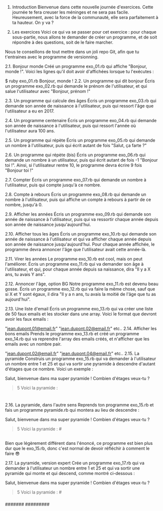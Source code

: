 1. Introduction
Bienvenue dans cette nouvelle journée d'exercices. Cette journée te fera creuser les méninges et ne sera pas facile. Heureusement, avec la force de la communauté, elle sera parfaitement à ta hauteur. On y va ?

2. Les exercices
Voici ce qui va se passer pour cet exercice : pour chaque sous-partie, nous allons te demander de créer un programme, et de soit répondre à des questions, soit de le faire marcher.

Nous te conseillons de tout mettre dans un joli repo Git, afin que tu t'entraines avec le programme de versionning.

2.1. Bonjour monde
Créé un programme exo_01.rb qui affiche "Bonjour, monde !". Voici les lignes qu'il doit avoir d'affichées lorsque tu l'exécutes :

$ ruby exo_01.rb
Bonjour, monde !
2.2. Un programme qui dit bonjour
Écris un programme exo_02.rb qui demande le prénom de l'utilisateur, et qui salue l'utilisateur avec "Bonjour, prénom !"

2.3. Un programme qui calcule des âges
Écris un programme exo_03.rb qui demande son année de naissance à l'utilisateur, puis qui ressort l'âge que l'utilisateur a eu en 2017.

2.4. Un programme centenaire
Écris un programme exo_04.rb qui demande son année de naissance à l'utilisateur, puis qui ressort l'année où l'utilisateur aura 100 ans.

2.5. Un programme qui répète
Écris un programme exo_05.rb qui demande un nombre à l'utilisateur, puis qui écrit autant de fois "Salut, ça farte ?"

2.6. Un programme qui répète (bis)
Écris un programme exo_06.rb qui demande un nombre à un utilisateur, puis qui écrit autant de fois -1 "Bonjour toi !". Ainsi, si l'utilisateur rentre 10, le programme devra écrire 9 fois "Bonjour toi !"

2.7. Compter
Écris un programme exo_07.rb qui demande un nombre à l'utilisateur, puis qui compte jusqu'à ce nombre.

2.8. Compte à rebours
Écris un programme exo_08.rb qui demande un nombre à l'utilisateur, puis qui affiche un compte à rebours à partir de ce nombre, jusqu'à 0.

2.9. Afficher les années
Écris un programme exo_09.rb qui demande son année de naissance à l'utilisateur, puis qui va ressortir chaque année depuis son année de naissance jusqu'aujourd'hui.

2.10. Afficher tous les âges
Écris un programme exo_10.rb qui demande son année de naissance à l'utilisateur et qui va afficher chaque année depuis son année de naissance jusqu'aujourd'hui. Pour chaque année affichée, le programme devra annoncer l'âge que l'utilisateur avait cette année-là.

2.11. Virer les années
Le programme exo_10.rb est cool, mais on peut l'améliorer. Écris un programme exo_11.rb qui va demander son âge à l'utilisateur, et qui, pour chaque année depuis sa naissance, dira "Il y a X ans, tu avais Y ans".

2.12. Annoncer l'âge, option BG
Notre programme exo_11.rb est devenu beau gosse. Écris un programme exo_12.rb qui va faire la même chose, sauf que si X et Y sont égaux, il dira "Il y a n ans, tu avais la moitié de l'âge que tu as aujourd'hui".

2.13. Une liste d'email
Écris un programme exo_13.rb qui va créer une liste de 50 faux emails et les stocker dans une array. Voici le format que devront avoir les faux emails :

"jean.dupont.01@email.fr"
"jean.dupont.02@email.fr"
etc..
2.14. Afficher les bons emails
Prends le programme exo_13.rb et créé un programme exo_14.rb qui va reprendre l'array des emails créés, et n'afficher que les emails avec un nombre pair.

"jean.dupont.02@email.fr"
"jean.dupont.04@email.fr"
etc..
2.15. La pyramide
Construis un programme exo_15.rb qui va demander à l'utilisateur un nombre entre 1 et 25 et qui va sortir une pyramide à descendre d'autant d'étages que ce nombre. Voici un exemple :

Salut, bienvenue dans ma super pyramide ! Combien d'étages veux-tu ?
> 5
Voici la pyramide :
#
##
###
####
#####
2.16. La pyramide, dans l'autre sens
Reprends ton programme exo_15.rb et fais un programme pyramide.rb qui montera au lieu de descendre :

Salut, bienvenue dans ma super pyramide ! Combien d'étages veux-tu ?
> 5
Voici la pyramide :
    #
   ##
  ###
 ####
#####
Bien que légèrement différent dans l'énoncé, ce programme est bien plus dur que le exo_15.rb, donc c'est normal de devoir réfléchir à comment le faire 😎

2.17. La pyramide, version expert
Crée un programme exo_17.rb qui va demander à l'utilisateur un nombre entre 1 et 25 et qui va sortir une pyramide qui monte et qui descend, comme montré ci-dessous :

Salut, bienvenue dans ma super pyramide ! Combien d'étages veux-tu ?
> 5
Voici la pyramide :
    #
   ###
  #####
 #######
#########
